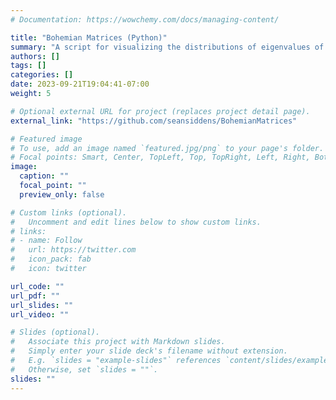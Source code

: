 ```yaml
---
# Documentation: https://wowchemy.com/docs/managing-content/

title: "Bohemian Matrices (Python)"
summary: "A script for visualizing the distributions of eigenvalues of random distributions of square matrices."
authors: []
tags: []
categories: []
date: 2023-09-21T19:04:41-07:00
weight: 5

# Optional external URL for project (replaces project detail page).
external_link: "https://github.com/seansiddens/BohemianMatrices"

# Featured image
# To use, add an image named `featured.jpg/png` to your page's folder.
# Focal points: Smart, Center, TopLeft, Top, TopRight, Left, Right, BottomLeft, Bottom, BottomRight.
image:
  caption: ""
  focal_point: ""
  preview_only: false

# Custom links (optional).
#   Uncomment and edit lines below to show custom links.
# links:
# - name: Follow
#   url: https://twitter.com
#   icon_pack: fab
#   icon: twitter

url_code: ""
url_pdf: ""
url_slides: ""
url_video: ""

# Slides (optional).
#   Associate this project with Markdown slides.
#   Simply enter your slide deck's filename without extension.
#   E.g. `slides = "example-slides"` references `content/slides/example-slides.md`.
#   Otherwise, set `slides = ""`.
slides: ""
---
```

